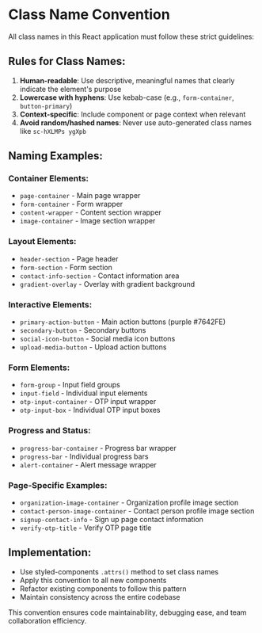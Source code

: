
# Class Name Convention

All class names in this React application must follow these strict guidelines:

## Rules for Class Names:
1. **Human-readable**: Use descriptive, meaningful names that clearly indicate the element's purpose
2. **Lowercase with hyphens**: Use kebab-case (e.g., `form-container`, `button-primary`)
3. **Context-specific**: Include component or page context when relevant
4. **Avoid random/hashed names**: Never use auto-generated class names like `sc-hXLMPs ygXpb`

## Naming Examples:

### Container Elements:
- `page-container` - Main page wrapper
- `form-container` - Form wrapper
- `content-wrapper` - Content section wrapper
- `image-container` - Image section wrapper

### Layout Elements:
- `header-section` - Page header
- `form-section` - Form section
- `contact-info-section` - Contact information area
- `gradient-overlay` - Overlay with gradient background

### Interactive Elements:
- `primary-action-button` - Main action buttons (purple #7642FE)
- `secondary-button` - Secondary buttons
- `social-icon-button` - Social media icon buttons
- `upload-media-button` - Upload action buttons

### Form Elements:
- `form-group` - Input field groups
- `input-field` - Individual input elements
- `otp-input-container` - OTP input wrapper
- `otp-input-box` - Individual OTP input boxes

### Progress and Status:
- `progress-bar-container` - Progress bar wrapper
- `progress-bar` - Individual progress bars
- `alert-container` - Alert message wrapper

### Page-Specific Examples:
- `organization-image-container` - Organization profile image section
- `contact-person-image-container` - Contact person profile image section
- `signup-contact-info` - Sign up page contact information
- `verify-otp-title` - Verify OTP page title

## Implementation:
- Use styled-components `.attrs()` method to set class names
- Apply this convention to all new components
- Refactor existing components to follow this pattern
- Maintain consistency across the entire codebase

This convention ensures code maintainability, debugging ease, and team collaboration efficiency.
